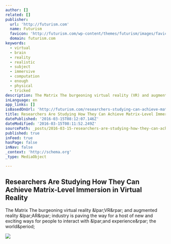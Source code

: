 ```yaml
---
author: []
related: []
publisher:
  url: 'http://futurism.com'
  name: Futurism
  favicon: 'http://futurism.com/wp-content/themes/futurism/images/favicon.png?v=3434'
  domain: futurism.com
keywords:
  - virtual
  - brain
  - reality
  - realistic
  - subject
  - immersive
  - computation
  - enough
  - physical
  - tricked
description: The Matrix The burgeoning virtual reality (VR) and augmented reality (AR) industry is paving the way for a host of new and exciting ways for people to interact with (and experience) the world.
inLanguage: en
app_links: []
isBasedOnUrl: 'http://futurism.com/researchers-studying-can-achieve-matrix-level-immersion-virtual-reality/'
title: Researchers Are Studying How They Can Achieve Matrix-Level Immersion in Virtual Reality
datePublished: '2016-03-15T08:12:07.146Z'
dateModified: '2016-03-15T08:11:52.249Z'
sourcePath: _posts/2016-03-15-researchers-are-studying-how-they-can-achieve-matrix-level-i.md
published: true
inFeed: true
hasPage: false
inNav: false
_context: 'http://schema.org'
_type: MediaObject

---
```

<article style=""><h1>Researchers Are Studying How They Can Achieve Matrix-Level Immersion in Virtual Reality</h1><p>The Matrix The burgeoning virtual reality &amp;lpar;VR&amp;rpar; and augmented reality &amp;lpar;AR&amp;rpar; industry is paving the way for a host of new and exciting ways for people to interact with &amp;lpar;and experience&amp;rpar; the world&amp;period;</p><img src="http://futurism.com/wp-content/uploads/2016/03/estonian-research-matrix-vr-1-600x315.jpg" /></article>